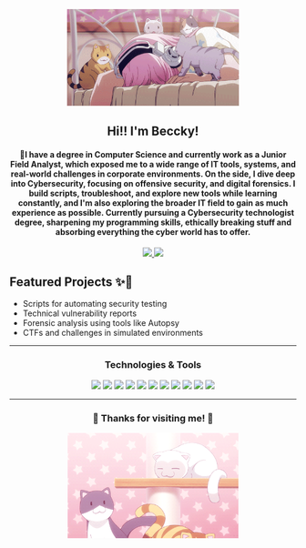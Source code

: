 <p align="center"> <img src="127632.gif" width="60%" /> 
<h2 align="center"> Hi!! I'm Beccky! </h2> 
<h4 align="center">🐾I have a degree in Computer Science and currently work as a Junior Field Analyst, which exposed me to a wide range of IT tools, systems, and real-world challenges in corporate environments. On the side, I dive deep into Cybersecurity, focusing on offensive security, and digital forensics. I build scripts, troubleshoot, and explore new tools while learning constantly, and I'm also exploring the broader IT field to gain as much experience as possible. Currently pursuing a Cybersecurity technologist degree, sharpening my programming skills, ethically breaking stuff and absorbing everything the cyber world has to offer.</h4>
<p align="center">
<a href="https://www.linkedin.com/in/rebecca-silva-1642251b9?utm_source=share&utm_campaign=share_via&utm_content=profile&utm_medium=ios_app" target="_blank">
<img src="https://img.shields.io/badge/LinkedIn-ffcce7?style=for-the-badge&logo=linkedin&logoColor=white&color=F4A6C1" />
</a>
<a href="mailto:beccafariasilva@gmail.com">
<img src="https://img.shields.io/badge/Gmail-ffcce7?style=for-the-badge&logo=gmail&logoColor=white&color=F4A6C1" />
</a>
</p>

## Featured Projects ✨🩷
- Scripts for automating security testing
- Technical vulnerability reports
- Forensic analysis using tools like Autopsy
- CTFs and challenges in simulated environments



---

<h3 align="center"> Technologies & Tools </h3>
<p align="center">
<img src="https://cdn.jsdelivr.net/gh/devicons/devicon/icons/python/python-original.svg" width="40" />
<img src="https://cdn.jsdelivr.net/gh/devicons/devicon/icons/bash/bash-original.svg" width="40" />
<img src="https://cdn.jsdelivr.net/gh/devicons/devicon/icons/linux/linux-original.svg" width="40" />
<img src="https://cdn.jsdelivr.net/gh/devicons/devicon/icons/vscode/vscode-original.svg" width="40" />
<img src="https://cdn.jsdelivr.net/gh/devicons/devicon/icons/github/github-original.svg" width="40" />
<img src="https://cdn.jsdelivr.net/gh/devicons/devicon/icons/windows8/windows8-original.svg" width="40" />
<img src="https://cdn.jsdelivr.net/gh/devicons/devicon/icons/java/java-original.svg" width="40" />
<img src="https://cdn.jsdelivr.net/gh/devicons/devicon/icons/csharp/csharp-original.svg" width="40" />
<img src="https://cdn.jsdelivr.net/gh/devicons/devicon/icons/dot-net/dot-net-original.svg" width="40" />
<img src="https://cdn.jsdelivr.net/gh/devicons/devicon/icons/powershell/powershell-original.svg" width="40" />
<img src="https://cdn.jsdelivr.net/gh/devicons/devicon/icons/mysql/mysql-original.svg" width="40" />
</p>

---

<h3 align="center"> 💖 Thanks for visiting me! 💖 </h3>
<p align="center"> <img src="gif.gif" width="300" </p> 
